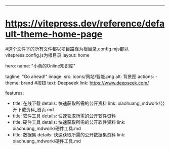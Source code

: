 ---
# https://vitepress.dev/reference/default-theme-home-page
#这个文件下的所有文件都以项目路径为根目录,config.mjs都以vitepress.config.js为根目录
layout: home

hero:
  name: "小黄的Online知识库"

  tagline: "Go ahead!"
  image:
    src: icons/网站/智能.png
    alt: 背景图
  actions:
    - theme: brand  #按钮
      text: Deepseek
      link: https://www.deepseek.com/
    

features:
  - title: 在线下载
    details: 快速获取所需的公开资料
    link: xiaohuang_mdwork/公开下载资料_首页.md
  - title: 软件工具
    details: 快速获取所需的公开软件资料
  - title: 硬件工具
    details: 快速获取所需的公开软件资料
    link: xiaohuang_mdwork/硬件工具.md
  - title: 数据集
    details: 快速获取所需的公开数据集资料
    link: xiaohuang_mdwork/硬件工具.md

